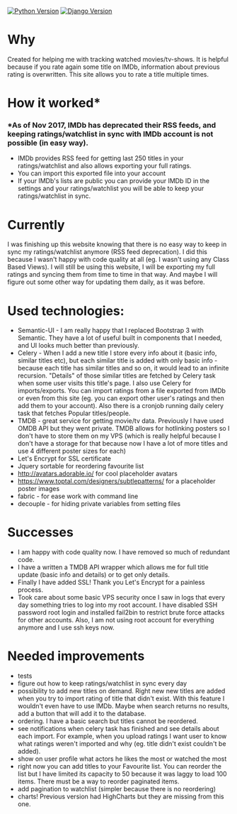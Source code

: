[![Python Version](https://img.shields.io/badge/python-3.6-brightgreen.svg)](https://python.org) [![Django Version](https://img.shields.io/badge/django-1.11-brightgreen.svg)](https://djangoproject.com)


# Why
Created for helping me with tracking watched movies/tv-shows.
It is helpful because if you rate again some title on IMDb, information about previous rating is overwritten. This site allows you to rate a title multiple times.

# How it worked*
### *As of Nov 2017, IMDb has deprecated their RSS feeds, and keeping ratings/watchlist in sync with IMDb account is not possible (in easy way).
* IMDb provides RSS feed for getting last 250 titles in your ratings/watchlist and also allows exporting your full ratings.
* You can import this exported file into your account
* If your IMDb's lists are public you can provide your IMDb ID in the settings and your ratings/watchlist you will be able to keep your ratings/watchlist in sync.


# Currently
I was finishing up this website knowing that there is no easy way to keep in sync my ratings/watchlist anymore (RSS feed deprecation). I did this because I wasn't happy with code quality at all (eg. I wasn't using any Class Based Views).
I will still be using this website, I will be exporting my full ratings and syncing them from time to time in that way. And maybe I will figure out some other way for updating them daily, as it was before.

# Used technologies:
* Semantic-UI - I am really happy that I replaced Bootstrap 3 with Semantic. They have a lot of useful built in components that I needed, and UI looks much better than previously.
* Celery - When I add a new title I store every info about it (basic info, similar titles etc), but each similar title is added with only basic info - because each title has similar titles and so on, it would lead to an infinite recursion. "Details" of those similar titles are fetched by Celery task when some user visits this title's page.
I also use Celery for imports/exports. You can import ratings from a file exported from IMDb or even from this site (eg. you can export other user's ratings and then add them to your account). Also there is a cronjob running daily celery task that fetches Popular titles/people.
* TMDB - great service for getting movie/tv data. Previously I have used OMDB API but they went private. TMDB allows for hotlinking posters so I don't have to store them on my VPS (which is really helpful because I don't have a storage for that because now I have a lot of more titles and use 4 different poster sizes for each)
* Let's Encrypt for SSL certificate
* Jquery sortable for reordering favourite list
* http://avatars.adorable.io/ for cool placeholder avatars
* https://www.toptal.com/designers/subtlepatterns/ for a placeholder poster images
* fabric - for ease work with command line
* decouple - for hiding private variables from setting files


# Successes
* I am happy with code quality now. I have removed so much of redundant code.
* I have a written a TMDB API wrapper which allows me for full title update (basic info and details) or to get only details.
* Finally I have added SSL! Thank you Let's Encrypt for a painless process.
* Took care about some basic VPS security once I saw in logs that every day something tries to log into my root account. I have disabled SSH password root login and installed fail2bin to restrict brute force attacks for other accounts. Also, I am not using root account for everything anymore and I use ssh keys now.


# Needed improvements
* tests
* figure out how to keep ratings/watchlist in sync every day
* possibility to add new titles on demand. Right new new titles are added when you try to import rating of title that didn't exist. With this feature I wouldn't even have to use IMDb. Maybe when search returns no results, add a button that will add it to the database.
* ordering. I have a basic search but titles cannot be reordered.
* see notifications when celery task has finished and see details about each import. For example, when you upload ratings I want user to know what ratings weren't imported and why (eg. title didn't exist couldn't be added).
* show on user profile what actors he likes the most or watched the most
* right now you can add titles to your Favourite list. You can reorder the list but I have limited its capacity to 50 because it was laggy to load 100 items. There must be a way to reorder paginated items.
* add pagination to watchlist (simpler because there is no reordering)
* charts! Previous version had HighCharts but they are missing from this one.